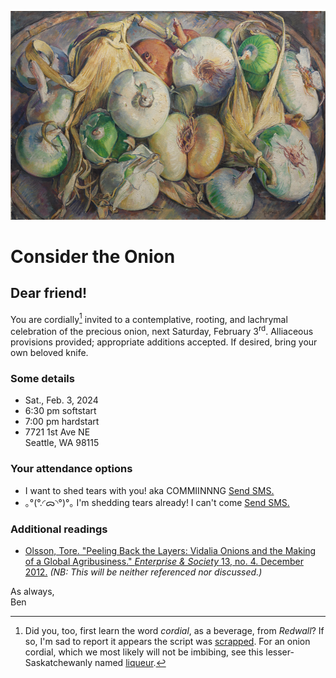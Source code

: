 ![["Onions, c. 1937–47, Maurice Grosser"](https://www.clevelandart.org/art/1949.183)](https://raw.githubusercontent.com/bennotkin/bennotkin.github.io/master/assets/onions-900.png)

# Consider the Onion

## Dear friend!

You are cordially[^†] invited to a contemplative, rooting, and lachrymal celebration of the precious onion, next Saturday, February 3<sup>rd</sup>. Alliaceous provisions provided; appropriate additions accepted. If desired, bring your own beloved knife.

### Some details

- Sat., Feb. 3, 2024
- 6:30 <span class = "sc">pm</span> softstart
- 7:00 <span class = "sc">pm</span> hardstart
- 7721 1st Ave NE<br>
Seattle, WA 98115<br>

### Your attendance options

- I want to shed tears with you! aka COMMIINNNG <span class="sms"><a href="sms:+12063498392?&body=Coming! …">Send SMS.</a></span>
- ｡°(°.◜ᯅ◝°)°｡   I'm shedding tears already! I can't come <span class="sms"><a href="sms:+12063498392?&body=Not coming!…">Send SMS.</a></span>

### Additional readings

- [Olsson, Tore. "Peeling Back the Layers: Vidalia Onions and the Making of a Global Agribusiness." *Enterprise & Society* 13, no. 4. December 2012.](http://www.southernfoodways.org/wp-content/uploads/peeling-back-the-layers.pdf) _(NB: This will be neither referenced nor discussed.)_

As always,<br>
Ben

[^†]: Did you, too, first learn the word *cordial*, as a beverage, from *Redwall*? If so, I'm sad to report it appears the script was [scrapped](https://www.inverse.com/entertainment/netflix-redwall-patrick-mchale-update). For an onion cordial, which we most likely will not be imbibing, see this lesser-Saskatchewanly named [liqueur](https://www.italianfoodexcellence.com/regina-the-first-italian-onion-liqueur/).